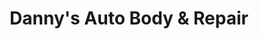---
title: "Danny's Auto Body & Repair"
url: /lucama/dannys-auto-body-und-repair/
shop: Autowerkstatt
---